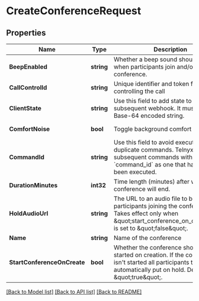 # CreateConferenceRequest

## Properties
Name | Type | Description | Notes
------------ | ------------- | ------------- | -------------
**BeepEnabled** | **string** | Whether a beep sound should be played when participants join and/or leave the conference. | [optional] [default to BEEP_ENABLED.NEVER]
**CallControlId** | **string** | Unique identifier and token for controlling the call | [default to null]
**ClientState** | **string** | Use this field to add state to every subsequent webhook. It must be a valid Base-64 encoded string. | [optional] [default to null]
**ComfortNoise** | **bool** | Toggle background comfort noise. | [optional] [default to true]
**CommandId** | **string** | Use this field to avoid execution of duplicate commands. Telnyx will ignore subsequent commands with the same &#x60;command_id&#x60; as one that has already been executed. | [optional] [default to null]
**DurationMinutes** | **int32** | Time length (minutes) after which the conference will end. | [optional] [default to null]
**HoldAudioUrl** | **string** | The URL to an audio file to be played to participants joining the conference. Takes effect only when \&quot;start_conference_on_create\&quot; is set to \&quot;false\&quot;. | [optional] [default to null]
**Name** | **string** | Name of the conference | [default to null]
**StartConferenceOnCreate** | **bool** | Whether the conference should be started on creation. If the conference isn&#x27;t started all participants that join are automatically put on hold. Defaults to \&quot;true\&quot;. | [optional] [default to null]

[[Back to Model list]](../README.md#documentation-for-models) [[Back to API list]](../README.md#documentation-for-api-endpoints) [[Back to README]](../README.md)


